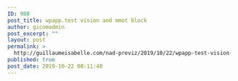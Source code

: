 ```yaml
---
ID: 988
post_title: wpapp.test vision and mmot block
author: gicomadmin
post_excerpt: ""
layout: post
permalink: >
  http://guillaumeisabelle.com/nad-previz/2019/10/22/wpapp-test-vision-and-mmot-block/
published: true
post_date: 2019-10-22 08:11:40
---
```

<!-- wp:block-lab/stc-vision-block {"vision":"wpapp.test vision and mmot block","dtdue":"191022","mmotacceptable":true,"mmottrend":"Getting worse","mmotanalyze":"Class dependency done","mmotplan":"delaying then Document and explain","mmotfeedback":"scheduling 14d"} /-->